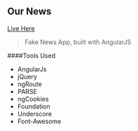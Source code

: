 ## Our News

[Live Here](http://development.tiy-nick-ournews.divshot.io/)

> Fake News App, built with AngularJS

####Tools Used
* AngularJs
* jQuery
* ngRoute
* PARSE
* ngCookies
* Foundation
* Underscore
* Font-Awesome


